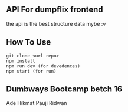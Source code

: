 ## API For dumpflix frontend
the api is the best structure data mybe :v

## How To Use
```
git clone <url repo>
npm install
npm run dev (for devedences)
npm start (for run)
```

## Dumbways Bootcamp betch 16
Ade Hikmat Pauji Ridwan
